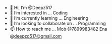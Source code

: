 - 👋 Hi, I’m @Deepz517
- 👀 I’m interested in ... Coding
- 🌱 I’m currently learning ... Engineering
- 💞️ I’m looking to collaborate on ... Programming
- 📫 How to reach me ... Mob @7899983482
                         Ena @deepzd517@gmail.com



<!---
Deepz517/Deepz517 is a ✨ special ✨ repository because its `README.md` (this file) appears on your GitHub profile.
You can click the Preview link to take a look at your changes.
--->
